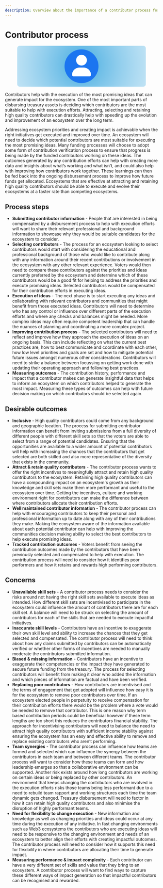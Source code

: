 ```yaml
---
description: Overview about the importance of a contributor process for disbursement
---
```


# Contributor process

<figure><img src="../.gitbook/assets/contributor-process.png" alt=""><figcaption></figcaption></figure>

Contributors help with the execution of the most promising ideas that can generate impact for the ecosystem. One of the most important parts of disbursing treasury assets is deciding which contributors are the most suitable to help with execution efforts. Attracting, selecting and retaining high quality contributors can drastically help with speeding up the evolution and improvement of an ecosystem over the long term.

Addressing ecosystem priorities and creating impact is achievable when the right initiatives get executed and improved over time. An ecosystem will need to decide which potential contributors are most suitable for executing the most promising ideas. Many funding processes will choose to adopt some form of contribution verification process to ensure that progress is being made by the funded contributors working on these ideas. The outcomes generated by any contribution efforts can help with creating more data and insights about what’s working and what isn’t, and could also help with improving how contributors work together. These learnings can then be fed back into the ongoing disbursement process to improve how future funds get allocated. Ecosystems that are effective at attracting and retaining high quality contributors should be able to execute and evolve their ecosystems at a faster rate than competing ecosystems.



## Process steps

* **Submitting contributor information** - People that are interested in being compensated by a disbursement process to help with execution efforts will want to share their relevant professional and background information to showcase why they would be suitable candidates for the ecosystem to consider.
* **Selecting contributors** - The process for an ecosystem looking to select contributors would start with considering the educational and professional background of those who would like to contribute along with any information around their recent contributions or involvement in the ecosystem with any other relevant experience. Voters would then need to compare these contributors against the priorities and ideas currently preferred by the ecosystem and determine which of these contributors would be a good fit for helping to address the priorities and execute promising ideas. Selected contributors would be compensated for their contribution efforts in executing ideas.
* **Execution of ideas** - The next phase is to start executing any ideas and collaborating with relevant contributors and communities that might benefit from those executed ideas. Contributors will need to determine who has any control or influence over different parts of the execution efforts and where any checks and balances might be needed. More complex ideas may often require competent leadership that can handle the nuances of planning and coordinating a more complex project.
* **Improving contribution process** - The selected contributors will need to reflect and improve how they approach the execution of ideas on an ongoing basis. This can include reflecting on what the current best practices are, how to best communicate and coordinate with each other, how low level priorities and goals are set and how to mitigate potential future issues amongst numerous other considerations. Contributors will need to strike a balance between focussing on getting work done with updating their operating approach and following best practices.
* **Measuring outcomes** - The contribution history, performance and impact that a contributor makes can generate insightful data that helps to inform an ecosystem on which contributors helped to generate the most impact. Measuring these types of outcomes can help with future decision making on which contributors should be selected again.



## **Desirable outcomes**

* **Inclusive** - High quality contributors could come from any background and geographic location. The process for submitting contributor information can benefit from inviting submissions from a full diversity of different people with different skill sets so that the voters are able to select from a range of potential candidates. Ensuring that the opportunities are available to a wider amount of potential contributors will help with increasing the chances that the contributors that get selected are both skilled and also more representative of the diversity that exists in the community.
* **Attract & retain quality contributors** - The contributor process wants to offer the right incentives to meaningfully attract and retain high quality contributors to the ecosystem. Retaining high quality contributors can have a compounding impact on an ecosystem's growth as their knowledge and skill sets make them more performant and useful to the ecosystem over time. Getting the incentives, culture and working environment right for contributors can make the difference between where contributors allocate their contribution efforts.
* **Well maintained contributor information** - The contributor process can help with encouraging contributors to keep their personal and professional information up to date along with any of their contributions they make. Making the ecosystem aware of the information available about each potential contributor can help with improving the communities decision making ability to select the best contributors to help execute promising ideas.
* **Tracked contribution outcomes** - Voters benefit from seeing the contribution outcomes made by the contributors that have been previously selected and compensated to help with execution. The contribution process will need to consider how it identifies poor performers and how it retains and rewards high performing contributors.



## **Concerns**

* **Unavailable skill sets** - A contributor process needs to consider the risks around not having the right skill sets available to execute ideas as intended. How different skill sets are incentivised to participate in the ecosystem could influence the amount of contributors there are for each skill set. A balance will need to be struck on selecting the amount of contributors for each of the skills that are needed to execute impactful initiatives.
* **Inaccurate skill levels** - Contributors have an incentive to exaggerate their own skill level and ability to increase the chances that they get selected and compensated. The contributor process will need to think about how any claims submitted by contributors can be automatically verified or whether other forms of incentives are needed to manually moderate the contributors submitted information.
* **Biased & missing information** - Contributors have an incentive to exaggerate their competencies or the impact they have generated to secure future funding from the treasury. The process for selecting contributors will benefit from making it clear who added the information and which pieces of information are factual and have been verified.
* **Replacing poor contributors** - How contributors are incentivised and the terms of engagement that get adopted will influence how easy it is for the ecosystem to remove poor contributors over time. If an ecosystem elected people in perpetuity to receive compensation for their contribution efforts there would be the problem where a vote would be needed to remove that contributor. This is one reason why term based contribution periods could be beneficial however if these term lengths are too short this reduces the contributors financial stability. The approach for incentivising contributors will need to balance the need to attract high quality contributors with sufficient income stability against ensuring the ecosystem has an easy and effective ability to remove and replace existing contributors who aren’t performing.
* **Team synergies** - The contributor process can influence how teams are formed and selected which can influence the synergy between the contributors in each team and between different teams. The contributor process will want to consider how these teams can form and how leadership emerges so that a collaborative environment can be supported. Another risk exists around how long contributors are working on certain ideas or being replaced by other contributors. An environment that keeps changing the contributors who are involved in the execution efforts risks those teams being less performant due to a need to rebuild team rapport and working structures each time the team dynamic gets changed. Treasury disbursement will need to factor in how it can retain high quality contributors and also minimise the disruption of highly performant teams.
* **Need for flexibility to change execution** - New information and knowledge as well as changing priorities and ideas could occur at any time during the execution of any initiative. In fast changing environments such as Web3 ecosystems the contributors who are executing ideas will need to be responsive to the changing environment and needs of an ecosystem to better align their efforts with creating impactful outcomes. The contributor process will need to consider how it supports this need for flexibility in where contributors are allocating their time to generate impact.
* **Measuring performance & impact complexity** - Each contributor can have a very different set of skills and value that they bring to an ecosystem. A contributor process will want to find ways to capture these different ways of impact generation so that impactful contributors can be recognised and rewarded.
